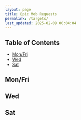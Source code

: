 ```yaml
---
layout: page
title: Epic Mob Requests
permalink: /targets/
last_updated: 2025-02-09 00:04:04
---
```


## Table of Contents

- [Mon/Fri](#mon-fri)
- [Wed](#wed)
- [Sat](#sat)


## Mon/Fri

## Wed

## Sat

